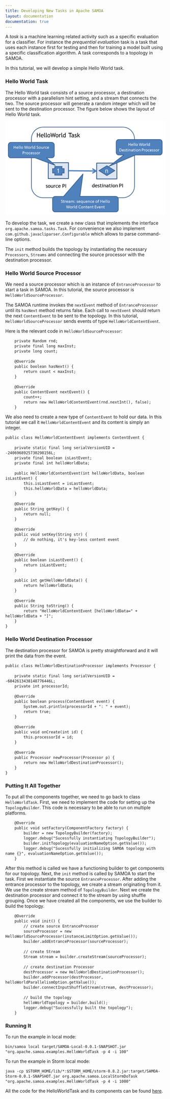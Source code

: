```yaml
---
title: Developing New Tasks in Apache SAMOA
layout: documentation
documentation: true
---
```

A _task_ is a machine learning related activity such as a specific evaluation for a classifier. For instance the _prequential evaluation_ task is a task that uses each instance first for testing and then for training a model built using a specific classification algorithm. A task corresponds to a topology in SAMOA. 

In this tutorial, we will develop a simple Hello World task.

###  Hello World Task
The Hello World task consists of a source processor, a destination processor with a parallelism hint setting, and a stream that connects the two. The source processor will generate a random integer which will be sent to the destination processor. The figure below shows the layout of Hello World task.

![Hello World Task](images/HelloWorldTask.png)

To develop the task, we create a new class that implements the interface `org.apache.samoa.tasks.Task`. For convenience we also implement `com.github.javacliparser.Configurable` which allows to parse command-line options.

The `init` method builds the topology by instantiating the necessary `Processors`, `Streams` and connecting the source processor with the destination processor.

### Hello World Source Processor
We need a source processor which is an instance of `EntranceProcessor` to start a task in SAMOA. In this tutorial, the source processor is `HelloWorldSourceProcessor`. 

The SAMOA runtime invokes the `nextEvent` method of `EntranceProcessor` until its `hasNext` method returns false. Each call to `nextEvent` should return the next `ContentEvent` to be sent to the topology. In this tutorial, `HelloWorldSourceProcessor` sends events of type `HelloWorldContentEvent`.

Here is the relevant code in `HelloWorldSourceProcessor`:

```
    private Random rnd;
    private final long maxInst;
    private long count;

    @Override
    public boolean hasNext() {
        return count < maxInst;
    }

    @Override
    public ContentEvent nextEvent() {
        count++;
        return new HelloWorldContentEvent(rnd.nextInt(), false);
    }
```

We also need to create a new type of `ContentEvent` to hold our data. In this tutorial we call it `HelloWorldContentEvent` and its content is simply an integer.

```
public class HelloWorldContentEvent implements ContentEvent {

    private static final long serialVersionUID = -2406968925730298156L;
    private final boolean isLastEvent;
    private final int helloWorldData;

    public HelloWorldContentEvent(int helloWorldData, boolean isLastEvent) {
        this.isLastEvent = isLastEvent;
        this.helloWorldData = helloWorldData;
    }

    @Override
    public String getKey() {
        return null;
    }

    @Override
    public void setKey(String str) {
        // do nothing, it's key-less content event
    }

    @Override
    public boolean isLastEvent() {
        return isLastEvent;
    }

    public int getHelloWorldData() {
        return helloWorldData;
    }

    @Override
    public String toString() {
        return "HelloWorldContentEvent [helloWorldData=" + helloWorldData + "]";
    }
}
```

### Hello World Destination Processor
The destination processor for SAMOA is pretty straightforward and it will print the data from the event.

```
public class HelloWorldDestinationProcessor implements Processor {

    private static final long serialVersionUID = -6042613438148776446L;
    private int processorId;

    @Override
    public boolean process(ContentEvent event) {
        System.out.println(processorId + ": " + event);
        return true;
    }

    @Override
    public void onCreate(int id) {
        this.processorId = id;
    }

    @Override
    public Processor newProcessor(Processor p) {
        return new HelloWorldDestinationProcessor();
    }
}
```

### Putting It All Together
To put all the components together, we need to go back to class `HelloWorldTask`. First, we need to implement the code for setting up the `TopologyBuilder`. This code is necessary to be able to run on multiple platforms.

```
    @Override
    public void setFactory(ComponentFactory factory) {
        builder = new TopologyBuilder(factory);
        logger.debug("Sucessfully instantiating TopologyBuilder");
        builder.initTopology(evaluationNameOption.getValue());
        logger.debug("Sucessfully initializing SAMOA topology with name {}", evaluationNameOption.getValue());
    }
```

After this method is called we have a functioning builder to get components for our topology. Next, the `init` method is called by SAMOA to start the task.
First we instantiate the source `EntranceProcessor`.
After adding the entrance processor to the topology, we create a stream originating from it. We use the create stream method of `TopologyBuilder`.
Next we create the destination processor and connect it to the stream by using shuffle grouping.
Once we have created all the components, we use the builder to build the topology.

```
    @Override
    public void init() {
        // create source EntranceProcesor
        sourceProcessor = new HelloWorldSourceProcessor(instanceLimitOption.getValue());
        builder.addEntranceProcessor(sourceProcessor);

        // create Stream
        Stream stream = builder.createStream(sourceProcessor);

        // create destination Processor
        destProcessor = new HelloWorldDestinationProcessor();
        builder.addProcessor(destProcessor, helloWorldParallelismOption.getValue());
        builder.connectInputShuffleStream(stream, destProcessor);

        // build the topology
        helloWorldTopology = builder.build();
        logger.debug("Successfully built the topology");
    }
```

### Running It
To run the example in local mode:

```
bin/samoa local target/SAMOA-Local-0.0.1-SNAPSHOT.jar "org.apache.samoa.examples.HelloWorldTask -p 4 -i 100"
```

To run the example in Storm local mode:

```
java -cp $STORM_HOME/lib/*:$STORM_HOME/storm-0.8.2.jar:target/SAMOA-Storm-0.0.1-SNAPSHOT.jar org.apache.samoa.LocalStormDoTask "org.apache.samoa.examples.HelloWorldTask -p 4 -i 1000"
```

All the code for the HelloWorldTask and its components can be found [here](https://github.com/yahoo/samoa/tree/master/samoa-api/src/main/java/org/apache/samoa/examples).
